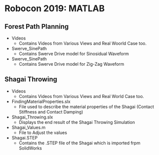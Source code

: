 # Robocon 2019: MATLAB

## Forest Path Planning
+ Videos
  + Contains Videos from Various Views and Real Woorld Case too.
+ Swerve_SinePath
  + Contains Swerve Drive model for Sinosidual Waveform  
+ Swerve_SinePath
  + Contains Swerve Drive model for Zig-Zag Waveform

## Shagai Throwing
+ Videos
  + Contains Videos from Various Views and Real World Case too.
+ FindingMaterialProperties.slx
  + File used to describe the material properties of the Shagai (Contact Stiffness and Contact Damping)
+ Shagai_Throwing.slx
  + Displays the end result of the Shagai Throwing Simulation
+ Shagai_Values.m
  + File to Adjust the values
+ Shagai.STEP
  + Contains the .STEP file of the Shagai which is imported frpm SolidWorks 